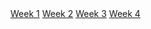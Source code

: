   <div class="navbar">
        <a class="nav-button" href="week1.md">Week 1</a>
        <a class="nav-button" href="week2.md">Week 2</a>
        <a class="nav-button" href="week3.md">Week 3</a>
        <a class="nav-button" href="week4.md">Week 4</a>

